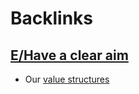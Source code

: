 
# Backlinks
## [E/Have a clear aim](<E/Have a clear aim.md>)
- Our [value structures](<value structures.md>)

